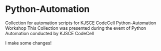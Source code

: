 # Python-Automation
Collection for automation scripts for KJSCE CodeCell Python-Automation Workshop
This Collection was presented during the event of Python Automation conducted by KJSCE CodeCell

I make some changes! 
